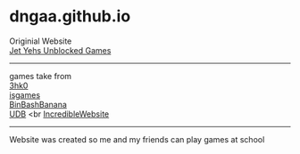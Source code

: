 # dngaa.github.io
Originial Website <br>
[Jet Yehs Unblocked Games](https://jetyehsunblocked.codehs.me/) <br><hr>

games take from <br>
[3hk0](https://github.com/3kh0/3kh0.github.io) <br>
[isgames](https://github.com/isgames/isgames.github.io) <br>
[BinBashBanana](https://github.com/BinBashBanana/gfiles) <br>
[UDB](https://github.com/unblockeddatabase) <br
[IncredibleWebsite](https://github.com/incrediblewebsite
)<hr>

Website was created so me and my friends can play games at school

